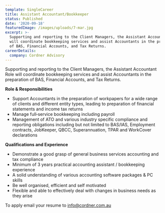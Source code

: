 ```yaml
---
template: SingleCareer
title: Assistant Accountant/Bookkeeper
status: Published
date: '2020-09-18'
featuredImage: /images/uploads/7-mar.jpg
excerpt: >-
  Supporting and reporting to the Client Managers, the Assistant Accountant Role
  will coordinate bookkeeping services and assist Accountants in the preparation
  of BAS, Financial Accounts, and Tax Returns.
careerDetails:
  company: Cordner Advisory
---
```

Supporting and reporting to the Client Managers, the Assistant Accountant Role will coordinate bookkeeping services and assist Accountants in the preparation of BAS, Financial Accounts, and Tax Returns.

**Role & Responsibilities**  

* Support Accountants in the preparation of workpapers for a wide range of clients and different entity types, leading to preparation of financial statements and income tax returns
* Manage full‐service bookkeeping including payroll 
* Management of ATO and various industry specific compliance and reporting obligations including but not limited to BAS/IAS, Employment contracts, JobKeeper, QBCC, Superannuation, TPAR and WorkCover declarations

**Qualifications and Experience**

* Demonstrate a good grasp of general business services accounting and tax compliance 
* Minimum of 3 years practical accounting assistant / bookkeeping experience
* A solid understanding of various accounting software packages & PC skills
* Be well organised, efficient and self motivated 
* Flexible and able to effectively deal with changes in business needs as they arise

To apply email your resume to info@cordner.com.au
